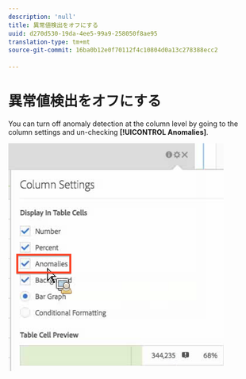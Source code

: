 ```yaml
---
description: 'null'
title: 異常値検出をオフにする
uuid: d270d530-19da-4ee5-99a9-258050f8ae95
translation-type: tm+mt
source-git-commit: 16ba0b12e0f70112f4c10804d0a13c278388ecc2

---
```



# 異常値検出をオフにする

You can turn off anomaly detection at the column level by going to the column settings and un-checking **[!UICONTROL Anomalies]**.

![](assets/turnoff_anomalies.png)

